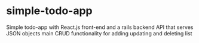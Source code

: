 # simple-todo-app
Simple todo-app with React.js front-end and a rails backend API that serves JSON objects 
main CRUD functionality for adding updating and deleting list 
